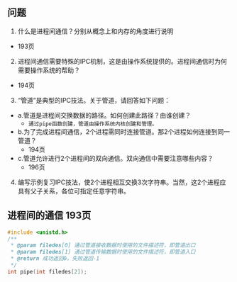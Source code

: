 ## 问题

1. 什么是进程间通信？分别从概念上和内存的角度进行说明
  * 193页
2. 进程间通信需要特殊的IPC机制，这是由操作系统提供的。进程间通信时为何需要操作系统的帮助？
  * 194页
3. “管道”是典型的IPC技法。关于管道，请回答如下问题：
  * a.管道是进程间交换数据的路径。如何创建此路径？由谁创建？
    * `通过pipe函数创建，管道由操作系统内核创建和管理。`
  * b.为了完成进程间通信，2个进程需同时连接管道。那2个进程如何连接到同一管道？
    * 194页
  * c.管道允许进行2个进程间的双向通信。双向通信中需要注意哪些内容？
    * 196页
4. 编写示例复习IPC技法，使2个进程相互交换3次字符串。当然，这2个进程应具有父子关系，各位可指定任意字符串。

## 进程间的通信 193页

```c
#include <unistd.h>
/**
 * @param filedes[0] 通过管道接收数据时使用的文件描述符，即管道出口
 * @param filedes[1] 通过管道传输数据时使用的文件描述符，即管道入口
 * @return 成功返回0，失败返回-1
 */
int pipe(int filedes[2]);
```

